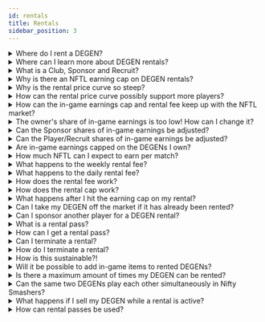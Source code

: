 ```yaml
---
id: rentals
title: Rentals
sidebar_position: 3
---
```


<details><summary>Where do I rent a DEGEN?</summary><br/>

The DEGEN rentals flow will live on the Nifty League website, but is not live yet!

</details>

<details><summary>Where can I learn more about DEGEN rentals?</summary><br/>

Read more about our plans for DEGEN rentals [here](/docs/guides/rentals/rental-overview).

</details>

<details><summary>What is a Club, Sponsor and Recruit?</summary><br/>

We use the term **Club** to refer to a group of players. In web3/P&E gaming, these are typically referred to as Guilds. Furthermore, **Clubs** will be core to the Nifty Ecosystem, with in-game social features where DEGENs can proudly represent their **Clubs** on their profile and in-game.  
  
We use the term **Sponsor** to refer to a **Club** (or other DEGEN Owner) who has paid for a DEGEN rental on behalf of a player. In web3/P&E gaming, **Sponsors** are typically just Guilds, but at Nifty Leauge, owning your NFT means your can rent it out to any player you wish!  

We use the term **Recruit** to refer to a player and member of the community who is sponsored by a **Club** or DEGEN **Owner**.  

</details>

<details><summary>Why is there an NFTL earning cap on DEGEN rentals?</summary><br/>

Having a cap on our emissions helps our ecosystem in maintaining a more sustainable and stable emission level, which is desirable to both token holders and players.

</details>

<details><summary>Why is the rental price curve so steep?</summary><br/>

We have set the curve based on player-base size, which will be readjusted dynamically as the player-base grows. The curve helps ensure the rental spread is fair across all background multipliers.
  
</details>

<details><summary>How can the rental price curve possibly support more players?</summary><br/>

The curve will start out steeper to create a fair spread across all DEGENs while supporting more renting activity on DEGENs with higher multipliers.

</details>

<details><summary>How can the in-game earnings cap and rental fee keep up with the NFTL market?</summary><br/>

Earning rates, rentals price and the rental cap will be closely monitored and periodically adjusted based on the needs of the community.

</details>

<details><summary>The owner's share of in-game earnings is too low! How can I change it?</summary><br/>

The first version of the rental system will set the Owner’s share to 10%. Our second version of the rental system will include a feature allowing Owners to set the share of in-game earnings they wish to keep, which could range anywhere from 0% to 100%.

</details>

<details><summary>Can the Sponsor shares of in-game earnings be adjusted?</summary><br/>

The first version of the rental system will set the Sponsor’s share to 50%. Our second version of the rental system will include a feature allowing Sponsors to set the share of in-game earnings they wish to keep. The Sponsor will be able to set the % split with the remainder of earnings left after the Owner’s share is removed.  

For example, if the Owner set his in-game earnings share to 20%, the Sponsor could choose to keep e.g. 80%, leaving the Player/Recruit 0%, or e.g. 10%, leaving the Player/Recruit 70%.  
  
</details>

  
<details><summary>Can the Player/Recruit shares of in-game earnings be adjusted?</summary><br/>

The first version of the rental system will set the Player (Recruit if sponsored) share to 40%. Our second version of the rental system will include a feature allowing Owners and Sponsors to set the share of in-game earnings they wish to keep. This means, the Player/Recruit’s share is the remaining in-game earnings share not taken by the Owner and Sponsor.

</details>

<details><summary>Are in-game earnings capped on the DEGENs I own?</summary><br/>
  
Yes, all DEGENs have their weekly earnings capped based on their multiplier. This ensures that our most active players are spreading the love (and NFTL) to other DEGENs as well!
  
</details>

<details><summary>How much NFTL can I expect to earn per match?</summary><br/>

It will depend on your skill level, but you will be rewarded for every play you make in Nifty Smashers.  Each kill, hit, ability hit, round win, or match win will reward you with points, which translate into NFTL rewards after the match. Remember that you can also lose points for unassisted deaths!

</details>

<details><summary>What happens to the weekly rental fee?</summary><br/>

45% of the fee is given to the Owner.  
5% of the fee is given to Nifty League (initially the Corporation, later the DAO). 
50% of the fee is burned (removed from the ecosystem). 

</details>

<details><summary>What happens to the daily rental fee?</summary><br/>

10% of the fee is given to the Owner. 
10% of the fee is given to Nifty League (initially the Corporation, later the DAO). 
80% of the fee is burned (removed from the ecosystem). 

</details>

<details><summary>How does the rental fee work?</summary><br/>
  
You can initiate a rental by paying the initial rental fee, which covers the cost of the rental for one week. After the first week, the rental switches to daily with a 30% discount on the rentals fees. The daily rental fee will be charged until the rental is terminated or until the DEGEN is no longer available for rent.

</details>

<details><summary>How does the rental cap work?</summary><br/>

The rental is initiated with a weekly cap that will apply to the first week’s earnings until the rental switches over to daily, at which point the cap will be incremented daily by each daily rental fee charge.

</details>

<details><summary>What happens after I hit the earning cap on my rental?</summary><br/>

You can still play but you won’t earn NFTL until the rental is in the daily period. At which point the cap will be bumped each day. Can’t wait? You can alway initiate rentals on a new/different DEGEN at any time!

</details>

<details><summary>Can I take my DEGEN off the market if it has already been rented?</summary><br/>

The existing rentals on your DEGEN will be terminated at the end of the ongoing rental period. After which, your DEGEN will no longer be possible to rent by the public. Keep in mind that re-activating a DEGEN rental costs 1,000 NFTL.

</details>

<details><summary>Can I sponsor another player for a DEGEN rental?</summary><br/>

If a DEGEN is available on the market to the public, anyone can sponsor a DEGEN rental for another player. If a DEGEN is disabled from the public market, only the DEGEN Owner can sponsor another player’s rental.

</details>

<details><summary>What is a rental pass?</summary><br/>
  
Rental passes are similar to coupon, meaning they enable you to rent a DEGEN for free - either for yourself or another player! Please note, rental passes can only be used on DEGENs with Common backgrounds without any active rentals.

</details>

<details><summary>How can I get a rental pass?</summary><br/>

Raffles and giveaways.
  
</details>

<details><summary>Can I terminate a rental?</summary><br/>

You can terminate your rental at any time. The rental will stay active until the end of the period for which it’s been paid. You will not be issued a NFTL refund for a rental that is terminated prior to last day of the rental period.

</details>

<details><summary>How do I terminate a rental?</summary><br/>

Navigate to the Owner, Sponsor or Player/Recruit dashboard and tap cancel on the DEGEN you would like to terminate.

</details>

<details><summary>How is this sustainable?!</summary><br/>

It’s not. Link to Compete & Earn (be sure to explain that F2P P&E will still be active but for minimal amounts, the best path to earning will always be through Compete & Earn)

</details>

<details><summary>Will it be possible to add in-game items to rented DEGENs?</summary><br/>

Yes, once the items marketplace is live! This includes items acquired through comic burning as well.

</details>

<details><summary>Is there a maximum amount of times my DEGEN can be rented?</summary><br/>

No, but the rental fee increases with each subsequent rental.

</details>

<details><summary>Can the same two DEGENs play each other simultaneously in Nifty Smashers?</summary><br/>
  
Yes
  
</details>

<details><summary>What happens if I sell my DEGEN while a rental is active?</summary><br/>

The renter continues to rent your DEGEN, and the income from the rental goes to the new owner starting the moment it transfers to the new wallet.

</details>

<details><summary>How can rental passes be used?</summary><br/>

Rental Passes can only be used to rent Commons without active ongoing rentals. In the checkout flow for the DEGEN you wish to rent, select the ‘Use Rental Pass’ box on the dialog. Please note, if the rental pass does not work for the DEGEN, it is likely because the DEGEN either does not have a Common background, or has an ongoing active rental. If you are encountering other issues with your rental pass, please reach out to a Community Moderator in our Discord server.
  
</details>

